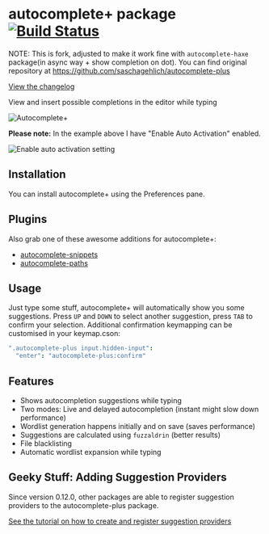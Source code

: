 # autocomplete+ package [![Build Status](https://travis-ci.org/saschagehlich/autocomplete-plus.svg?branch=master)](https://travis-ci.org/saschagehlich/autocomplete-plus)

NOTE: This is fork, adjusted to make it work fine with `autocomplete-haxe` package(in async way + show completion on dot). You can find original repository at https://github.com/saschagehlich/autocomplete-plus

[View the changelog](https://github.com/saschagehlich/autocomplete-plus/blob/master/CHANGELOG.md)

View and insert possible completions in the editor while typing

![Autocomplete+](http://s14.directupload.net/images/140304/y7r7g5df.gif)

**Please note:** In the example above I have "Enable Auto Activation" enabled.

![Enable auto activation setting](https://cloud.githubusercontent.com/assets/119684/3029677/fab41bb0-e037-11e3-85bf-a696996f2478.png)

## Installation

You can install autocomplete+ using the Preferences pane.

## Plugins

Also grab one of these awesome additions for autocomplete+:

* [autocomplete-snippets](https://atom.io/packages/autocomplete-snippets)
* [autocomplete-paths](https://atom.io/packages/autocomplete-paths)

## Usage

Just type some stuff, autocomplete+ will automatically show you some suggestions.
Press `UP` and `DOWN` to select another suggestion, press `TAB` to confirm your selection.
Additional confirmation keymapping can be customised in your keymap.cson:
```coffeescript
".autocomplete-plus input.hidden-input":
  "enter": "autocomplete-plus:confirm"
```

## Features

* Shows autocompletion suggestions while typing
* Two modes: Live and delayed autocompletion (instant might slow down performance)
* Wordlist generation happens initially and on save (saves performance)
* Suggestions are calculated using `fuzzaldrin` (better results)
* File blacklisting
* Automatic wordlist expansion while typing

## Geeky Stuff: Adding Suggestion Providers

Since version 0.12.0, other packages are able to register suggestion providers to the autocomplete-plus package.

[See the tutorial on how to create and register suggestion providers](https://github.com/saschagehlich/autocomplete-plus/wiki/Tutorial:-Registering-and-creating-a-suggestion-provider)
